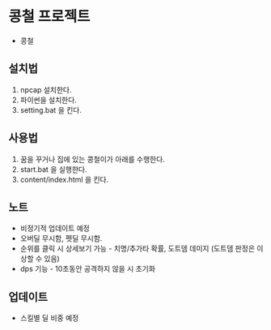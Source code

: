# 콩철 프로젝트

- 콩철

## 설치법

1. npcap 설치한다.
2. 파이썬을 설치한다.
3. setting.bat 을 킨다.

## 사용법

1. 꿈을 꾸거나 집에 있는 콩철이가 아래를 수행한다.
2. start.bat 을 실행한다.
3. content/index.html 을 킨다.

## 노트

+ 비정기적 업데이트 예정
+ 오버딜 무시함, 펫딜 무시함.
+ 순위를 클릭 시 상세보기 가능 - 치명/추가타 확률, 도트뎀 데미지 (도트뎀 판정은 이상할 수 있음)
+ dps 기능 - 10초동안 공격하지 않을 시 초기화

## 업데이트

+ 스킬별 딜 비중 예정
